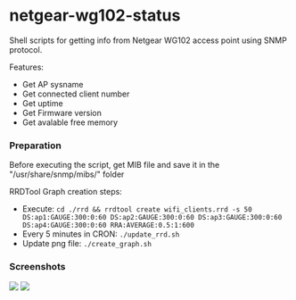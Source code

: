 netgear-wg102-status
====================

Shell scripts for getting info from Netgear WG102 access point using SNMP protocol.

Features:

* Get AP sysname
* Get connected client number
* Get uptime
* Get Firmware version
* Get avalable free memory


### Preparation

Before executing the script, get MIB file and save it in the "/usr/share/snmp/mibs/" folder

RRDTool Graph creation steps:
- Execute: `cd ./rrd && rrdtool create wifi_clients.rrd -s 50 DS:ap1:GAUGE:300:0:60 DS:ap2:GAUGE:300:0:60 DS:ap3:GAUGE:300:0:60 DS:ap4:GAUGE:300:0:60 RRA:AVERAGE:0.5:1:600`
- Every 5 minutes in CRON: `./update_rrd.sh`
- Update png file: `./create_graph.sh`

### Screenshots

<img src="http://gdurl.com/JGSE">

<img src="http://gdurl.com/piVH">
